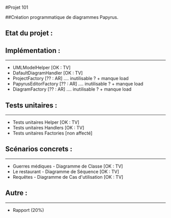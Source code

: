 #Projet 101

##Création programmatique de diagrammes Papyrus.

Etat du projet :
----------------

Implémentation :
----------------
----------------

+ UMLModelHelper		[OK : TV]
+ DafaultDiagramHandler		[OK : TV] 
+ ProjectFactory  		[?? : AR] .... inutilisable ? + manque load
+ PapyrusEditorFactory 		[?? : AR] .... inutilisable ? + manque load
+ DiagramFactory 		[?? : AR] .... inutilisable ? + manque load


Tests unitaires :
-----------------
-----------------
+ Tests unitaires Helper	[OK : TV]
+ Tests unitaires Handlers	[OK : TV]
+ Tests unitaires Factories	[non affecté]

Scénarios concrets :
-------------
-------------
+ Guerres médiques - Diagramme de Classe [OK : TV]
+ Le restaurant - Diagramme de Séquence [OK : TV]
+ Requêtes - Diagramme de Cas d'utilisation [OK : TV]

Autre :
-------
-------
+ Rapport (20%)